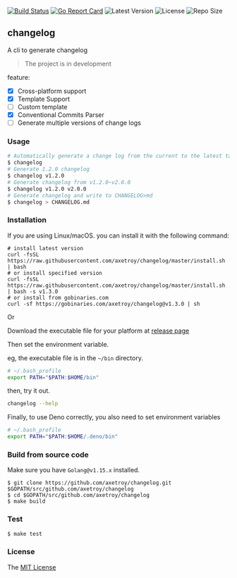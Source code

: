 [![Build Status](https://github.com/axetroy/changelog/workflows/ci/badge.svg)](https://github.com/axetroy/changelog/actions)
[![Go Report Card](https://goreportcard.com/badge/github.com/axetroy/changelog)](https://goreportcard.com/report/github.com/axetroy/changelog)
![Latest Version](https://img.shields.io/github/v/release/axetroy/changelog.svg)
![License](https://img.shields.io/github/license/axetroy/changelog.svg)
![Repo Size](https://img.shields.io/github/repo-size/axetroy/changelog.svg)

## changelog

A cli to generate changelog

> The project is in development

feature:

- [x] Cross-platform support
- [x] Template Support
- [ ] Custom template
- [x] Conventional Commits Parser
- [ ] Generate multiple versions of change logs

### Usage

```bash
# Automatically generate a change log from the current to the latest tag
$ changelog
# Generate 1.2.0 changelog
$ changelog v1.2.0
# Generate changelog from v1.2.0~v2.0.0
$ changelog v1.2.0 v2.0.0
# Generate changelog and write to CHANGELOG>md
$ changelog > CHANGELOG.md
```

### Installation

If you are using Linux/macOS. you can install it with the following command:

```shell
# install latest version
curl -fsSL https://raw.githubusercontent.com/axetroy/changelog/master/install.sh | bash
# or install specified version
curl -fsSL https://raw.githubusercontent.com/axetroy/changelog/master/install.sh | bash -s v1.3.0
# or install from gobinaries.com
curl -sf https://gobinaries.com/axetroy/changelog@v1.3.0 | sh
```

Or

Download the executable file for your platform at [release page](https://github.com/axetroy/changelog/releases)

Then set the environment variable.

eg, the executable file is in the `~/bin` directory.

```bash
# ~/.bash_profile
export PATH="$PATH:$HOME/bin"
```

then, try it out.

```bash
changelog --help
```

Finally, to use Deno correctly, you also need to set environment variables

```bash
# ~/.bash_profile
export PATH="$PATH:$HOME/.deno/bin"
```

### Build from source code

Make sure you have `Golang@v1.15.x` installed.

```shell
$ git clone https://github.com/axetroy/changelog.git $GOPATH/src/github.com/axetroy/changelog
$ cd $GOPATH/src/github.com/axetroy/changelog
$ make build
```

### Test

```bash
$ make test
```

### License

The [MIT License](LICENSE)
